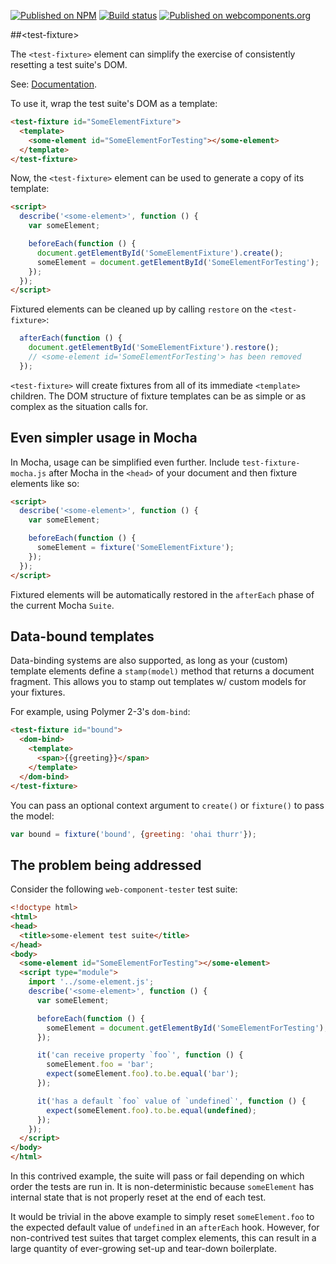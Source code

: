 [![Published on NPM](https://img.shields.io/npm/v/@polymer/test-fixture.svg)](https://www.npmjs.com/package/@polymer/test-fixture)
[![Build status](https://travis-ci.org/PolymerElements/test-fixture.svg?branch=master)](https://travis-ci.org/PolymerElements/test-fixture)
[![Published on webcomponents.org](https://img.shields.io/badge/webcomponents.org-published-blue.svg)](https://webcomponents.org/element/@polymer/test-fixture)


##&lt;test-fixture&gt;

The `<test-fixture>` element can simplify the exercise of consistently
resetting a test suite's DOM.

See: [Documentation](https://www.webcomponents.org/element/@polymer/paper-input).

To use it, wrap the test suite's DOM as a template:

```html
<test-fixture id="SomeElementFixture">
  <template>
    <some-element id="SomeElementForTesting"></some-element>
  </template>
</test-fixture>
```

Now, the `<test-fixture>` element can be used to generate a copy of its
template:

```html
<script>
  describe('<some-element>', function () {
    var someElement;

    beforeEach(function () {
      document.getElementById('SomeElementFixture').create();
      someElement = document.getElementById('SomeElementForTesting');
    });
  });
</script>
```

Fixtured elements can be cleaned up by calling `restore` on the `<test-fixture>`:

```javascript
  afterEach(function () {
    document.getElementById('SomeElementFixture').restore();
    // <some-element id='SomeElementForTesting'> has been removed
  });
```

`<test-fixture>` will create fixtures from all of its immediate `<template>`
children. The DOM structure of fixture templates can be as simple or as complex
as the situation calls for.

## Even simpler usage in Mocha

In Mocha, usage can be simplified even further. Include `test-fixture-mocha.js`
after Mocha in the `<head>` of your document and then fixture elements like so:

```html
<script>
  describe('<some-element>', function () {
    var someElement;

    beforeEach(function () {
      someElement = fixture('SomeElementFixture');
    });
  });
</script>
```

Fixtured elements will be automatically restored in the `afterEach` phase of the
current Mocha `Suite`.

## Data-bound templates

Data-binding systems are also supported, as long as your (custom) template
elements define a `stamp(model)` method that returns a document fragment. This
allows you to stamp out templates w/ custom models for your fixtures.

For example, using Polymer 2-3's `dom-bind`:

```html
<test-fixture id="bound">
  <dom-bind>
    <template>
      <span>{{greeting}}</span>
    </template>
  </dom-bind>
</test-fixture>
```

You can pass an optional context argument to `create()` or `fixture()` to pass
the model:

```js
var bound = fixture('bound', {greeting: 'ohai thurr'});
```

## The problem being addressed

Consider the following `web-component-tester` test suite:

```html
<!doctype html>
<html>
<head>
  <title>some-element test suite</title>
</head>
<body>
  <some-element id="SomeElementForTesting"></some-element>
  <script type="module">
    import '../some-element.js';
    describe('<some-element>', function () {
      var someElement;

      beforeEach(function () {
        someElement = document.getElementById('SomeElementForTesting');
      });

      it('can receive property `foo`', function () {
        someElement.foo = 'bar';
        expect(someElement.foo).to.be.equal('bar');
      });

      it('has a default `foo` value of `undefined`', function () {
        expect(someElement.foo).to.be.equal(undefined);
      });
    });
  </script>
</body>
</html>
```

In this contrived example, the suite will pass or fail depending on which order
the tests are run in. It is non-deterministic because `someElement` has
internal state that is not properly reset at the end of each test.

It would be trivial in the above example to simply reset `someElement.foo` to
the expected default value of `undefined` in an `afterEach` hook. However, for
non-contrived test suites that target complex elements, this can result in a
large quantity of ever-growing set-up and tear-down boilerplate.


